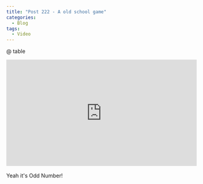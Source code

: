 ```yaml
---
title: "Post 222 - A old school game"
categories:
  - Blog
tags:
  - Video
---
```


@ table
<br/>
<div style="padding:56.07% 0 0 0;position:relative;"><iframe src="https://player.vimeo.com/video/732196939?h=e1dba3c4f9&amp;badge=0&amp;autopause=0&amp;player_id=0&amp;app_id=58479" frameborder="0" allow="autoplay; fullscreen; picture-in-picture" allowfullscreen style="position:absolute;top:0;left:0;width:100%;height:100%;" title="an old school counting game"></iframe></div><script src="https://player.vimeo.com/api/player.js"></script>
<br/>
Yeah it's Odd Number!
<br/>
<script src="https://utteranc.es/client.js"
        repo="serendipityinlife/serendipityinlife.github.io"
        issue-term="pathname"
        theme="github-light"
        crossorigin="anonymous"
        async>
</script>

